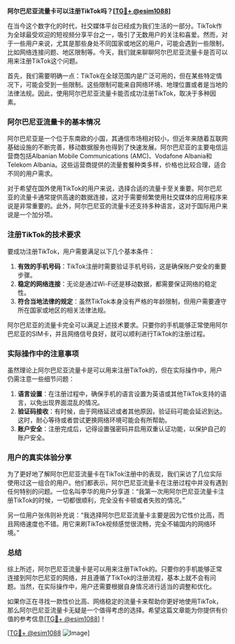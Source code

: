 **阿尔巴尼亚流量卡可以注册TikTok吗？[[TG💪+ @esim1088](https://t.me/s/esim1088)]**

在当今这个数字化的时代，社交媒体平台已经成为我们生活的一部分。TikTok作为全球最受欢迎的短视频分享平台之一，吸引了无数用户的关注和喜爱。然而，对于一些用户来说，尤其是那些身处不同国家或地区的用户，可能会遇到一些限制，比如网络连接问题、地区限制等。今天，我们就来聊聊阿尔巴尼亚流量卡是否可以用来注册TikTok这个问题。

首先，我们需要明确一点：TikTok在全球范围内是广泛可用的，但在某些特定情况下，可能会受到一些限制。这些限制可能来自网络环境、地理位置或者是当地的法律法规。因此，使用阿尔巴尼亚流量卡能否成功注册TikTok，取决于多种因素。

### 阿尔巴尼亚流量卡的基本情况

阿尔巴尼亚是一个位于东南欧的小国，其通信市场相对较小，但近年来随着互联网基础设施的不断完善，移动数据服务也得到了快速发展。阿尔巴尼亚的主要电信运营商包括Albanian Mobile Communications (AMC)、Vodafone Albania和Telekom Albania。这些运营商提供的流量套餐种类多样，价格也比较合理，适合不同的用户需求。

对于希望在国外使用TikTok的用户来说，选择合适的流量卡至关重要。阿尔巴尼亚的流量卡通常提供高速的数据连接，这对于需要频繁使用社交媒体的应用程序来说是非常重要的。此外，阿尔巴尼亚的流量卡还支持多种语言，这对于国际用户来说是一个加分项。

### 注册TikTok的技术要求

要成功注册TikTok，用户需要满足以下几个基本条件：

1. **有效的手机号码**：TikTok注册时需要验证手机号码，这是确保账户安全的重要步骤。
2. **稳定的网络连接**：无论是通过Wi-Fi还是移动数据，都需要保证网络的稳定性。
3. **符合当地法律的规定**：虽然TikTok本身没有严格的年龄限制，但用户需要遵守所在国家或地区的相关法律法规。

阿尔巴尼亚的流量卡完全可以满足上述技术要求。只要你的手机能够正常使用阿尔巴尼亚的SIM卡，并且网络信号良好，就可以顺利进行TikTok的注册过程。

### 实际操作中的注意事项

虽然理论上阿尔巴尼亚流量卡是可以用来注册TikTok的，但在实际操作中，用户仍需注意一些细节问题：

1. **语言设置**：在注册过程中，确保手机的语言设置为英语或其他TikTok支持的语言，以免出现界面混乱的情况。
2. **验证码接收**：有时候，由于网络延迟或者其他原因，验证码可能会延迟到达。这时，耐心等待或者尝试更换网络环境可能会有所帮助。
3. **账户安全**：注册完成后，记得设置强密码并启用双重认证功能，以保护自己的账户安全。

### 用户的真实体验分享

为了更好地了解阿尔巴尼亚流量卡在TikTok注册中的表现，我们采访了几位实际使用过这一组合的用户。他们都表示，阿尔巴尼亚流量卡在注册过程中并没有遇到任何特别的问题。一位名叫李华的用户分享道：“我第一次用阿尔巴尼亚流量卡注册TikTok的时候，一切都很顺利，完全没有卡顿或者失败的情况。”

另一位用户张伟则补充说：“我选择阿尔巴尼亚流量卡主要是因为它性价比高，而且网络速度也不错。用它来刷TikTok视频感觉很流畅，完全不输国内的网络环境。”

### 总结

综上所述，阿尔巴尼亚流量卡是可以用来注册TikTok的。只要你的手机能够正常连接到阿尔巴尼亚的网络，并且遵循了TikTok的注册流程，基本上就不会有问题。当然，在实际操作中，用户还需要根据自身情况进行适当的调整和优化。

如果你正在寻找一款性价比高、网络稳定的流量卡来帮助你更好地使用TikTok，那么阿尔巴尼亚流量卡无疑是一个值得考虑的选择。希望这篇文章能为你提供有价值的参考信息[[TG💪+ @esim1088](https://t.me/s/esim1088)]！

[[TG💪+ @esim1088](https://t.me/s/esim1088) ![Image](https://i.postimg.cc/4NQfJmqS/Snipaste-2025-05-13-00-14-12.png)]